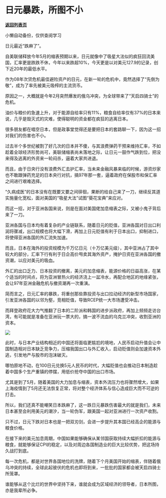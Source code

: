 # 日元暴跌，所图不小

[**返回列表页**](/gzh/政事堂2019)

小懒自动备份，仅供查阅学习

日元最近“跌麻了”。  

  

自美联储释放今年5月的缩表预期以来，日元就像中了吸星大法似的疯狂回流美国，汇率更是跌跌不休，今年以来跌超10%，今天更是以对美元127.9的记录，创下近20年的最低水平。

  

作为08年次贷危机最佳避险资产的日元，在新一轮的危机中，竟然选择了“先倒为敬”，成为了率先被美元吸榨的主流货币。

  

原因之一，大概就是今年2月突然爆发的俄乌冲突，为全球带来了“天启四骑士”的危机。

  

油价与粮价的急速上升，对于能源自给率只有11%，粮食自给率仅有37%的日本来说，几乎是毁灭式的灾难，使得聪明的资金都在疯狂的逃离日本。

  

很多朋友都在唱空日本，但是政事堂觉得还是要把日本的套路聊一下，因为这一招对我们的伤害也不小。  

  

过去半个多世纪被割了好几次的日本并不傻，与其浪费弹药干预来维持汇率，不如趁着全球经济形势尚可，美联储缩表尚未落地之际，让日元一鼓作气跌到位，把没来得及逃离的外资来一轮闷杀，逼着大家共进退。  

  

而且，由于日央行没有浪费外汇去护汇率，当未来金融风暴来临的时候，游资炒家也不敢跟弹药充足的日本央行对抗，搞97年那一套，逼着政府在保股市和保汇率之间进行艰难选择。

  

“久病成医”的日本没有在既要又要之间徘徊，果断的给自己来了一刀，继续反其道实施量化宽松，面对美国的“吸星大法”试图“葵花宝典”来应对。  

  

而这一招，对于亚洲各国来说，则是在面对美国佬加息缩表之际，又被小鬼子背后来了一刀。

  

亚洲各国与日本均有着复杂的产业链联系，随着日元的贬值，亚洲各国对日出口利润将骤减，出口规模也将大幅下滑，再加上日元贬值有利于日本出口，抑制进口，将使得亚洲各国的外汇流失加速。  

  

而且，日本在海外的投资规模为千万亿日元（十万亿美元级），其中亚洲占了其中较大的部分，汇率下行有利于日企高价甩卖其海外资产，掩护日资在亚洲各国的撤资潮，以应对美元的吸血。

  

外汇的出口乏力、日本投资的撤离，美元的加息缩表，能源价格的日益高涨，在某个适当的时间点，将为亚洲冒热火的经济浇上一盆冷水，再配合地区的地缘紧张，会让97年亚洲金融危机与撤资潮再一次重演。

  

简而言之，日元汇率的暴跌，将重创那些靠投资与出口拉动经济的新型市场国家，引发亚洲各国的以邻为壑，竞相贬值，导致RCEP统一大市场遭受冲击。

  

而拜登政府花大力气推翻了日本的二阶派和韩国的进步派政府，再加上频频走访台湾，有可能就是准备在亚洲玩一票大的，搞一波不流血的乌克兰冲突，收割亚洲的资本。

  

![](https://mmbiz.qpic.cn/mmbiz_jpg/rxhS23yu8cNQjb1eROYVvZDAUX5JoKmraHLMJo4BhOf4UhT4XziaqG4FFc8jyiaNoU4H9f8Su2vFicap8lgqsKAyw/640?wx_fmt=jpeg)

  

此时，与日本产业结构相近的中国还将面临更尴尬的境地，人民币启动升值会让中国制造相对日本缺乏竞争力，压缩我国出口与外汇收入，启动贬值则会加速资本外逃，引发地产与股市的泡沫破灭。  

  

哪怕原地不动，在100日元兑换5元人民币的时代，大幅贬值也会推动日本制造趁着中国多个生产重镇的停摆，用低价抢夺中国的出口市场。

  

尤其是到了5月，随着美国的大力加息与缩表，资本外流压力也将骤然增大，如果上海疫情到了5月还无法恢复正常，将对整个经济体系与信心造成巨大而不可逆的打击。  

  

所以，我们还真不能嘲笑日本跌麻了，这一跌日元暴跌伤害最大的就是我们，未来日本甚至会利用美元的潮汐，当一轮伪军，跟美国一起对亚洲进行一次资产收割。  

  

只不过，日元下跌对日本也是一把双刃剑，会进一步提升其本国已经高企的能源与粮食价格。

  

在接下来的美元加息周期，中国如果能够确保从某邻国获取持续大幅折扣的能源与粮食，就能够保证CPI的稳定，以及对周边各国制造业的巨大比较优势，把这场持久战打到底。

  

每一次危机，都是对世界各国地位的洗牌，随着下个月美国开始的缩表，伴随着俄乌冲突的持续，全球此起彼伏的危机也即将到来，一批批的国家都会被天启四骑士所笼罩。  

  

谁能够从这个比烂的世界中坚持下来，谁就会成为区域经济的领导者，日本所图，亦是我辈所必争。  

  

